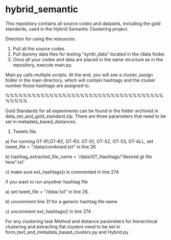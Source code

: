 # hybrid_semantic

This repository contains all source codes and datasets, including the gold standards, used in the Hybrid Semantic Clustering project. 

Direction for using the resources:
1. Pull all the source codes.
2. Pull dummy data files for testing "synth_data" located in the /data folder. 
3. Once all your codes and data are placed in the same structure as in the repository, execute main.py.

Main.py calls multiple scripts. At the end, you will see a cluster_assign folder in the main directory, which will contain hashtags and the cluster number those hashtags are assigned to. 


%%%%%%%%%%%%%%%%%%%%%%%%%%%%%%%%%%%%%%%%%

Gold Standards for all experiments can be found in the folder archived in data_set_and_gold_standard.zip.
There are three parameters that need to be set in metadata_based_distances.

1. Tweets file. 

a) For running GT-R1,GT-R2, GT-R3. GT-S1, GT-S2, GT-S3, GT-ALL, set tweet_file = "/data/combined.txt" in line 26.

b) hashtag_extracted_file_name = '/data/GT_Hashtags/"desired gt file here".txt'

c) make sure ext_hashtags() is commented in line 274
  
if you want to run anyother hashtag file

a) set tweet_file = "/data/<desired file containing tweet in each line>.txt" in line 26.

b) uncomment line 31 for a generic hashtag file name

c) uncomment ext_hashtags() in line 274


For any clustering task Method and distance parameters for hierarchical clustering and extracting flat clusters need to be set in form_text_and_metadata_based_clusters.py and Hybrid.py

